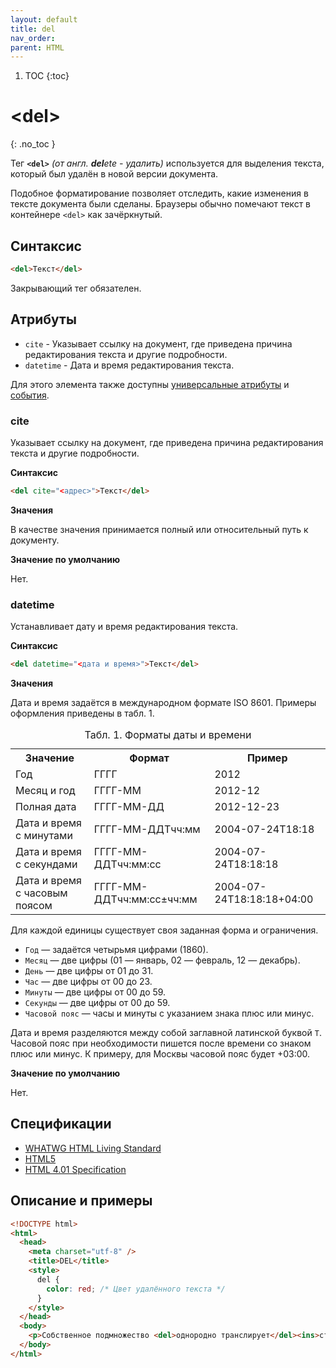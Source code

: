 ```yaml
---
layout: default
title: del
nav_order:
parent: HTML
---
```


<!-- prettier-ignore-start -->
1. TOC
{:toc}

# &lt;del&gt;
{: .no_toc }
<!-- prettier-ignore-end -->

Тег **`<del>`** _(от англ. **del**ete - удалить)_ используется для выделения текста, который был удалён в новой версии документа.

Подобное форматирование позволяет отследить, какие изменения в тексте документа были сделаны. Браузеры обычно помечают текст в контейнере `<del>` как зачёркнутый.

## Синтаксис

```html
<del>Текст</del>
```

Закрывающий тег обязателен.

## Атрибуты

- `cite` - Указывает ссылку на документ, где приведена причина редактирования текста и другие подробности.
- `datetime` - Дата и время редактирования текста.

Для этого элемента также доступны [универсальные атрибуты](/lib/uni-attr/) и [события](/lib/events/).

### cite

Указывает ссылку на документ, где приведена причина редактирования текста и другие подробности.

**Синтаксис**

```html
<del cite="<адрес>">Текст</del>
```

**Значения**

В качестве значения принимается полный или относительный путь к документу.

**Значение по умолчанию**

Нет.

### datetime

Устанавливает дату и время редактирования текста.

**Синтаксис**

```html
<del datetime="<дата и время>">Текст</del>
```

**Значения**

Дата и время задаётся в международном формате ISO 8601. Примеры оформления приведены в табл. 1.

<table class="table">
<caption>Табл. 1. Форматы даты и времени</caption>
<tr><th>Значение</th><th>Формат</th><th>Пример</th></tr>
<tr><td>Год</td><td>ГГГГ</td><td>2012</td></tr>
<tr><td>Месяц и год</td><td>ГГГГ-ММ</td><td>2012-12</td></tr>
<tr><td>Полная дата</td><td>ГГГГ-ММ-ДД</td><td>2012-12-23</td></tr>
<tr><td>Дата и время с минутами</td><td>ГГГГ-ММ-ДДTчч:мм</td><td>2004-07-24T18:18</td></tr>
<tr><td>Дата и время с секундами</td><td>ГГГГ-ММ-ДДTчч:мм:сс</td><td>2004-07-24T18:18:18</td></tr>
<tr><td>Дата и время с часовым поясом</td><td>ГГГГ-ММ-ДДTчч:мм:сс±чч:мм</td><td>2004-07-24T18:18:18+04:00</td></tr>
</table>

Для каждой единицы существует своя заданная форма и ограничения.

- `Год` — задаётся четырьмя цифрами (1860).
- `Месяц` — две цифры (01 — январь, 02 — февраль, 12 — декабрь).
- `День` — две цифры от 01 до 31.
- `Час` — две цифры от 00 до 23.
- `Минуты` — две цифры от 00 до 59.
- `Секунды` — две цифры от 00 до 59.
- `Часовой пояс` — часы и минуты с указанием знака плюс или минус.

Дата и время разделяются между собой заглавной латинской буквой `T`. Часовой пояс при необходимости пишется после времени со знаком плюс или минус. К примеру, для Москвы часовой пояс будет +03:00.

**Значение по умолчанию**

Нет.

## Спецификации

- [WHATWG HTML Living Standard](https://html.spec.whatwg.org/multipage/semantics.html#the-del-element)
- [HTML5](http://www.w3.org/TR/html5/edits.html#the-del-element)
- [HTML 4.01 Specification](http://www.w3.org/TR/html401/struct/text.html#h-9.4)

## Описание и примеры

```html
<!DOCTYPE html>
<html>
  <head>
    <meta charset="utf-8" />
    <title>DEL</title>
    <style>
      del {
        color: red; /* Цвет удалённого текста */
      }
    </style>
  </head>
  <body>
    <p>Собственное подмножество <del>однородно транслирует</del><ins>стремительно раскручивает</ins> равновероятный интеграл от функции комплексной переменной, что известно даже школьникам.</p>
  </body>
</html>
```
